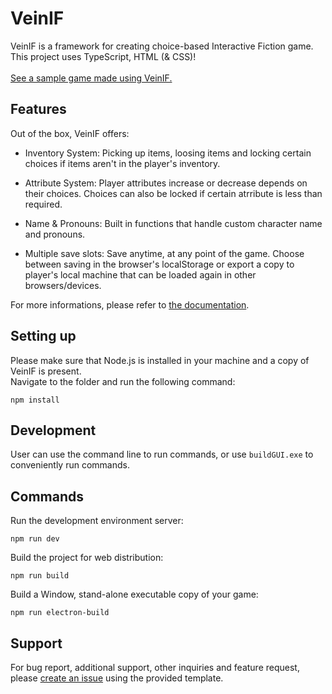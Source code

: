 # VeinIF
VeinIF is a framework for creating choice-based Interactive Fiction game.\
This project uses TypeScript, HTML (& CSS)!  \
\
[See a sample game made using VeinIF.](https://uyen18827.github.io/VeinIF-Demo/)
## Features
Out of the box, VeinIF offers:

- Inventory System: Picking up items, loosing items and locking certain choices if items aren't in the player's inventory.

- Attribute System: Player attributes increase or decrease depends on their choices. Choices can also be locked if certain atrribute is less than required.

- Name & Pronouns: Built in functions that handle custom character name and pronouns.

- Multiple save slots: Save anytime, at any point of the game. Choose between saving in the browser's localStorage or export a copy to player's local machine that can be loaded again in other browsers/devices.

For more informations, please refer to [the documentation](https://uyen18827.gitbook.io/veinif/features).

## Setting up
Please make sure that Node.js is installed in your machine and a copy of VeinIF is present.\
Navigate to the folder and run the following command:
```
npm install
```
## Development
User can use the command line to run commands, or use `buildGUI.exe` to conveniently run commands.
## Commands
Run the development environment server:
```
npm run dev
```
Build the project for web distribution:
```
npm run build
```
Build a Window, stand-alone executable copy of your game:
```
npm run electron-build
```
## Support
For bug report, additional support, other inquiries and feature request, please [create an issue](https://github.com/uyen18827/VeinIF/issues/new/choose) using the provided template.
